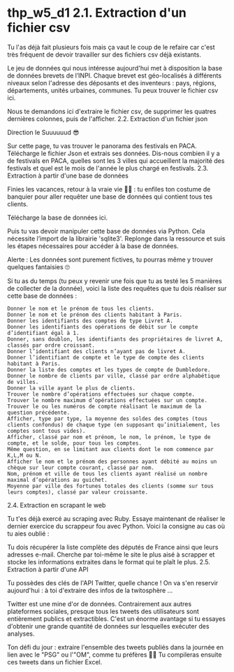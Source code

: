 # thp_w5_d1 2.1. Extraction d'un fichier csv

Tu l'as déjà fait plusieurs fois mais ça vaut le coup de le refaire car c'est très fréquent de devoir travailler sur des fichiers csv déjà existants.

Le jeu de données qui nous intéresse aujourd'hui met à disposition la base de données brevets de l’INPI. Chaque brevet est géo-localisés à différents niveaux selon l'adresse des déposants et des inventeurs : pays, régions, départements, unités urbaines, communes. Tu peux trouver le fichier csv ici.

Nous te demandons ici d'extraire le fichier csv, de supprimer les quatres dernières colonnes, puis de l'afficher.
2.2. Extraction d'un fichier json

Direction le Suuuuuud 😎

Sur cette page, tu vas trouver le panorama des festivals en PACA. Télécharge le fichier Json et extrais ses données.
Dis-nous combien il y a de festivals en PACA, quelles sont les 3 villes qui accueillent la majorité des festivals et quel est le mois de l'année le plus chargé en festivals.
2.3. Extraction à partir d'une base de données

Finies les vacances, retour à la vraie vie 💼💼 : tu enfiles ton costume de banquier pour aller requêter une base de données qui contient tous tes clients.

Télécharge la base de données ici.

Puis tu vas devoir manipuler cette base de données via Python. Cela nécessite l’import de la librairie 'sqlite3'. Replonge dans la ressource et suis les étapes nécessaires pour accéder à la base de données.

Alerte : Les données sont purement fictives, tu pourras même y trouver quelques fantaisies 🙄

Si tu as du temps (tu peux y revenir une fois que tu as testé les 5 manières de collecter de la donnée), voici la liste des requêtes que tu dois réaliser sur cette base de données :

    Donner le nom et le prénom de tous les clients.
    Donner le nom et le prénom des clients habitant à Paris.
    Donner les identifiants des comptes de type Livret A.
    Donner les identifiants des opérations de débit sur le compte d’identifiant égal à 1.
    Donner, sans doublon, les identifiants des propriétaires de livret A, classés par ordre croissant.
    Donner l’identifiant des clients n’ayant pas de livret A.
    Donner l’identifiant de compte et le type de compte des clients habitant à Paris.
    Donner la liste des comptes et les types de compte de Dumbledore.
    Donner le nombre de clients par ville, classé par ordre alphabétique de villes.
    Donner la ville ayant le plus de clients.
    Trouver le nombre d’opérations effectuées sur chaque compte.
    Trouver le nombre maximum d’opérations effectuées sur un compte.
    Trouver le ou les numéros de compte réalisant le maximum de la question précédente.
    Afficher, type par type, la moyenne des soldes des comptes (tous clients confondus) de chaque type (en supposant qu’initialement, les comptes sont tous vides).
    Afficher, classé par nom et prénom, le nom, le prénom, le type de compte, et le solde, pour tous les comptes.
    Même question, en se limitant aux clients dont le nom commence par K,L,M ou N.
    Afficher le nom et le prénom des personnes ayant débité au moins un chèque sur leur compte courant, classé par nom.
    Nom, prénom et ville de tous les clients ayant réalisé un nombre maximal d’opérations au guichet.
    Moyenne par ville des fortunes totales des clients (somme sur tous leurs comptes), classé par valeur croissante.

2.4. Extraction en scrapant le web

Tu t'es déjà exercé au scraping avec Ruby. Essaye maintenant de réaliser le dernier exercice du scrappeur fou avec Python. Voici la consigne au cas où tu aies oublié :

Tu dois récupérer la liste complète des députés de France ainsi que leurs adresses e-mail. Cherche par toi-même le site le plus aisé à scrapper et stocke les informations extraites dans le format qui te plaît le plus.
2.5. Extraction à partir d'une API

Tu possèdes des clés de l'API Twitter, quelle chance ! On va s'en reservir aujourd'hui : à toi d'extraire des infos de la twitosphère ...

Twitter est une mine d'or de données. Contrairement aux autres plateformes sociales, presque tous les tweets des utilisateurs sont entièrement publics et extractibles. C'est un énorme avantage si tu essayes d'obtenir une grande quantité de données sur lesquelles exécuter des analyses.

Ton défi du jour : extraire l'ensemble des tweets publiés dans la journée en lien avec le "PSG" ou l'"OM", comme tu préfères 🙂🙃 Tu compileras ensuite ces tweets dans un fichier Excel.
